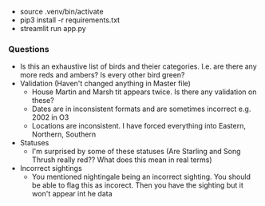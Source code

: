 - source .venv/bin/activate
- pip3 install -r requirements.txt
- streamlit run app.py

### Questions

- Is this an exhaustive list of birds and theier categories. I.e. are there any more reds and ambers? Is every other bird green?
- Validation (Haven't changed anything in Master file)
    - House Martin and Marsh tit appears twice. Is there any validation on these?
    - Dates are in inconsistent formats and are sometimes incorrect e.g. 2002 in O3
    - Locations are inconsistent. I have forced everything into Eastern, Northern, Southern
- Statuses
  - I'm surprised by some of these statuses (Are Starling and Song Thrush really red?? What does this mean in real terms)
- Incorrect sightings
  - You mentioned nightingale being an incorrect sighting. You should be able to flag this as incorect. Then you have the sighting but it won't appear int he data